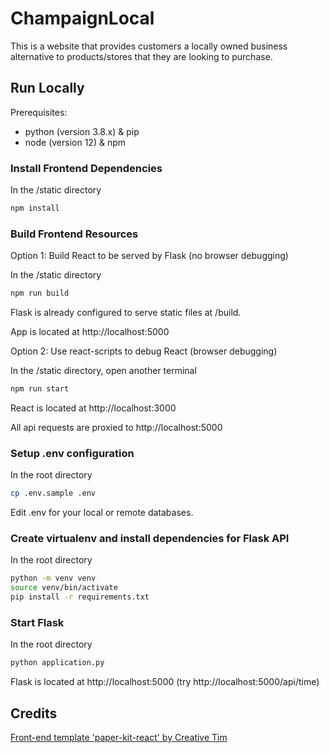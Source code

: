 # ChampaignLocal

This is a website that provides customers a locally owned business alternative to products/stores that they are looking to purchase.

## Run Locally

Prerequisites:

* python (version 3.8.x) & pip
* node (version 12) & npm

### Install Frontend Dependencies

In the /static directory

```sh
npm install
```

### Build Frontend Resources

Option 1: Build React to be served by Flask (no browser debugging)

In the /static directory

```sh
npm run build
```

Flask is already configured to serve static files at /build.

App is located at http://localhost:5000

Option 2: Use react-scripts to debug React (browser debugging)

In the /static directory, open another terminal

```sh
npm run start
```

React is located at http://localhost:3000

All api requests are proxied to http://localhost:5000

### Setup .env configuration

In the root directory

```sh
cp .env.sample .env
```

Edit .env for your local or remote databases.

### Create virtualenv and install dependencies for Flask API

In the root directory

```sh
python -m venv venv
source venv/bin/activate
pip install -r requirements.txt
```

### Start Flask

In the root directory

```sh
python application.py
```

Flask is located at http://localhost:5000 (try http://localhost:5000/api/time)

## Credits

[Front-end template 'paper-kit-react' by Creative Tim](https://github.com/creativetimofficial/paper-kit-react)
